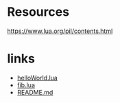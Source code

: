 
# Resources
https://www.lua.org/pil/contents.html






# links

- [helloWorld.lua](helloWorld.lua)
- [fib.lua](fib.lua)
- [README.md](README.md)
